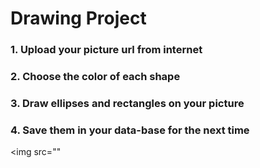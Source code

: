 <h1> Drawing Project </h1>

<h3>1. Upload your picture url from internet</h3>
<h3>2. Choose the color of each shape</h3>
<h3>3. Draw ellipses and rectangles on your picture</h3>
<h3>4. Save them in your data-base for the next time</h3>
 
 <img src=""
